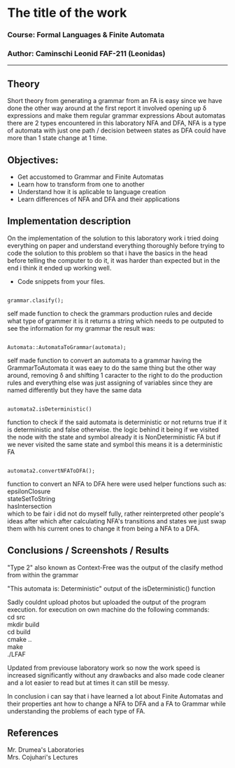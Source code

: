 # The title of the work

### Course: Formal Languages & Finite Automata
### Author: Caminschi Leonid FAF-211 (Leonidas)

----

## Theory
Short theory from generating a grammar from an FA is easy since we have done the other way around at the
first report it involved opening up δ expressions and make them regular grammar expressions
About automatas there are 2 types encountered in this laboratory NFA and DFA, NFA is a type of 
automata with just one path / decision between states as DFA could have more than 1 state change at 1 time.


## Objectives:

* Get accustomed to Grammar and Finite Automatas
* Learn how to transform from one to another
* Understand how it is aplicable to language creation
* Learn differences of NFA and DFA and their applications

## Implementation description

On the implementation of the solution to this laboratory work i tried doing everything on paper and understand
everything thoroughly before trying to code the solution to this problem so that i have the basics in the head
before telling the computer to do it, it was harder than expected but in the end i think it ended up working well.

* Code snippets from your files.

```

grammar.clasify();

```

self made function to check the grammars production rules and decide what type of grammer it is 
it returns a string which needs to pe outputed to see the information for my grammar the result was:

```

Automata::AutomataToGrammar(automata);

```

self made function to convert an automata to a grammar having the GrammarToAutomata it was eaey to
do the same thing but the other way around, removing δ and shifting 1 caracter to the right to do the
production rules and everything else was just assigning of variables since they are named differently
but they have the same data

```

automata2.isDeterministic()

```

function to check if the said automata is deterministic or not returns true if it is deterministic and 
false otherwise. the logic behind it being if we visited the node with the state and symbol already
it is NonDeterministic FA but if we never visited the same state and symbol this means it is a deterministic
FA

```

automata2.convertNFAToDFA();

```

function to convert an NFA to DFA here were used helper functions such as:<br />
epsilonClosure<br />
stateSetToString<br />
hasIntersection<br />
which to be fair i did not do myself fully, rather reinterpreted other people's ideas
after which after calculating NFA's transitions and states we just swap them with his
current ones to change it from being a NFA to a DFA.


## Conclusions / Screenshots / Results

"Type 2" also known as Context-Free was the output of the clasify method from within the grammar 

"This automata is: Deterministic" output of the isDeterministic() function

Sadly couldnt upload photos but uploaded the output of the program execution.
for execution on own machine do the following commands:<br />
cd src<br />
mkdir build<br />
cd build<br />
cmake ..<br />
make<br />
./LFAF<br />

Updated from previouse laboratory work so now the work speed is increased significantly without any 
drawbacks and also made code cleaner and a lot easier to read but at times it can still be messy.

In conclusion i can say that i have learned a lot about Finite Automatas and their properties ant how
to change a NFA to DFA and a FA to Grammar while understanding the problems of each type of FA.

## References

Mr. Drumea's Laboratories<br />
Mrs. Cojuhari's Lectures
